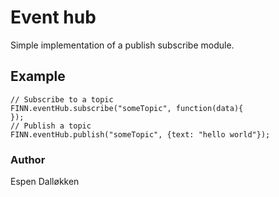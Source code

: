 # Event hub 

Simple implementation of a publish subscribe module.

## Example
	// Subscribe to a topic
	FINN.eventHub.subscribe("someTopic", function(data){
	});
	// Publish a topic
	FINN.eventHub.publish("someTopic", {text: "hello world"});

### Author
Espen Dalløkken